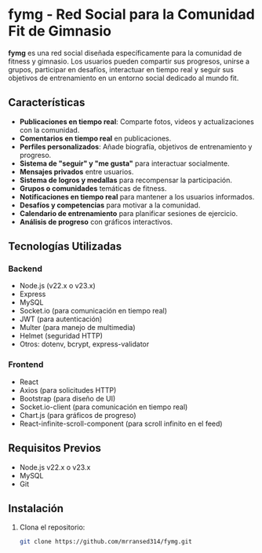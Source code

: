# fymg - Red Social para la Comunidad Fit de Gimnasio

**fymg** es una red social diseñada específicamente para la comunidad de fitness y gimnasio. Los usuarios pueden compartir sus progresos, unirse a grupos, participar en desafíos, interactuar en tiempo real y seguir sus objetivos de entrenamiento en un entorno social dedicado al mundo fit.

## Características

- **Publicaciones en tiempo real**: Comparte fotos, videos y actualizaciones con la comunidad.
- **Comentarios en tiempo real** en publicaciones.
- **Perfiles personalizados**: Añade biografía, objetivos de entrenamiento y progreso.
- **Sistema de "seguir" y "me gusta"** para interactuar socialmente.
- **Mensajes privados** entre usuarios.
- **Sistema de logros y medallas** para recompensar la participación.
- **Grupos o comunidades** temáticas de fitness.
- **Notificaciones en tiempo real** para mantener a los usuarios informados.
- **Desafíos y competencias** para motivar a la comunidad.
- **Calendario de entrenamiento** para planificar sesiones de ejercicio.
- **Análisis de progreso** con gráficos interactivos.

## Tecnologías Utilizadas

### Backend
- Node.js (v22.x o v23.x)
- Express
- MySQL
- Socket.io (para comunicación en tiempo real)
- JWT (para autenticación)
- Multer (para manejo de multimedia)
- Helmet (seguridad HTTP)
- Otros: dotenv, bcrypt, express-validator

### Frontend
- React
- Axios (para solicitudes HTTP)
- Bootstrap (para diseño de UI)
- Socket.io-client (para comunicación en tiempo real)
- Chart.js (para gráficos de progreso)
- React-infinite-scroll-component (para scroll infinito en el feed)

## Requisitos Previos

- Node.js v22.x o v23.x
- MySQL
- Git

## Instalación

1. Clona el repositorio:

   ```bash
   git clone https://github.com/mrransed314/fymg.git
